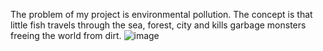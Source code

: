 The problem of my project is environmental pollution. The concept is that little fish travels through the sea, forest, city and kills garbage monsters freeing the world from dirt.
![image](https://github.com/alexeykrymov/FishPlateformerForUniversity/assets/55350467/5e01765e-9bfc-4b2f-8e1b-a8e1b9301b9a)
